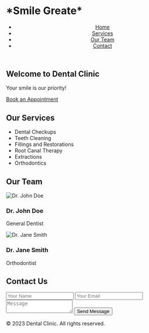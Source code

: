 
<!DOCTYPE html>
<html lang="en">
<head>
  <h1>*Smile Greate*</h1>
  <meta charset="UTF-8">
  <meta name="viewport" content="width=device-width, initial-scale=1.0">
  <title>Dental Clinic</title>
  <link rel="stylesheet" href="styles.css">
</head>
<body>
  <header>
    <nav>
      <ul>
        <li><a href="#home">Home</a></li>
        <li><a href="#services">Services</a></li>
        <li><a href="#team">Our Team</a></li>
        <li><a href="#contact">Contact</a></li>
      </ul>
    </nav>
  </header>

  <section id="home">
    <h1>Welcome to Dental Clinic</h1>
    <p>Your smile is our priority!</p>
    <a href="#contact" class="btn">Book an Appointment</a>
  </section>

  <section id="services">
    <h2>Our Services</h2>
    <ul>
      <li>Dental Checkups</li>
      <li>Teeth Cleaning</li>
      <li>Fillings and Restorations</li>
      <li>Root Canal Therapy</li>
      <li>Extractions</li>
      <li>Orthodontics</li>
    </ul>
  </section>

  <section id="team">
    <h2>Our Team</h2>
    <div class="team-member">
      <img src="image" alt="Dr. John Doe">
      <h3>Dr. John Doe</h3>
      <p>General Dentist</p>
    </div>
    <div class="team-member">
      <img src="images/img-1.jpg" alt="Dr. Jane Smith">
      <h3>Dr. Jane Smith</h3>
      <p>Orthodontist</p>
    </div>
  </section>

  <section id="contact">
    <h2>Contact Us</h2>
    <form>
      <input type="text" placeholder="Your Name">
      <input type="email" placeholder="Your Email">
      <textarea placeholder="Message"></textarea>
      <input type="submit" value="Send Message" class="btn">
    </form>
  </section>

  <footer>
    <p>&copy; 2023 Dental Clinic. All rights reserved.</p>
  </footer>

  <script src="script.js"></script>
</body>
</html>


